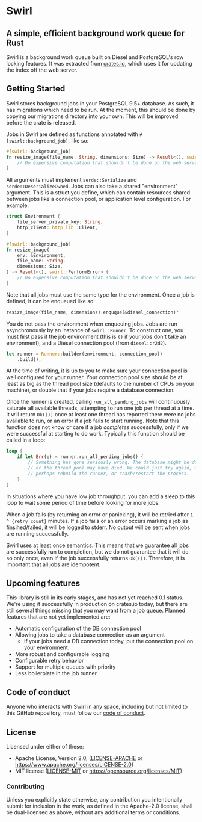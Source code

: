 Swirl
=====

A simple, efficient background work queue for Rust
--------------------------------------------------

Swirl is a background work queue built on Diesel and PostgreSQL's row locking
features. It was extracted from [crates.io](crates.io), which uses it for
updating the index off the web server.

## Getting Started

Swirl stores background jobs in your PostgreSQL 9.5+ database. As such, it has
migrations which need to be run. At the moment, this should be done by copying
our migrations directory into your own. This will be improved before the crate
is released.

Jobs in Swirl are defined as functions annotated with
`#[swirl::background_job]`, like so:

```rust
#[swirl::background_job]
fn resize_image(file_name: String, dimensions: Size) -> Result<(), swirl::PerformError> {
    // Do expensive computation that shouldn't be done on the web server
}
```

All arguments must implement `serde::Serialize` and `serde::DeserializeOwned`.
Jobs can also take a shared "environment" argument. This is a struct you define,
which can contain resources shared between jobs like a connection pool, or
application level configuration. For example:

```rust
struct Environment {
    file_server_private_key: String,
    http_client: http_lib::Client,
}

#[swirl::background_job]
fn resize_image(
    env: &Environment,
    file_name: String,
    dimensions: Size,
) -> Result<(), swirl::PerformError> {
    // Do expensive computation that shouldn't be done on the web server
}
```

Note that all jobs must use the same type for the environment.
Once a job is defined, it can be enqueued like so:

```rust
resize_image(file_name, dimensions).enquque(&diesel_connection)?
```

You do not pass the environment when enqueuing jobs.
Jobs are run asynchronously by an instance of `swirl::Runner`. To construct
one, you must first pass it the job environment (this is `()` if your jobs don't
take an environment), and a Diesel connection pool (from `diesel::r2d2`).

```rust
let runner = Runner::builder(environment, connection_pool)
    .build();
```

At the time of writing, it is up to you to make sure your connection pool is
well configured for your runner. Your connection pool size should be at least as
big as the thread pool size (defaults to the number of CPUs on your machine), or
double that if your jobs require a database connection.

Once the runner is created, calling `run_all_pending_jobs` will continuously
saturate all available threads, attempting to run one job per thread at a time.
It will return `Ok(())` once at least one thread has reported there were no jobs
available to run, or an error if a job fails to start running. Note that this
function does not know or care if a job *completes* successfully, only if we
were successful at starting to do work. Typically this function should be called
in a loop:

```rust
loop {
    if let Err(e) = runner.run_all_pending_jobs() {
        // Something has gone seriously wrong. The database might be down,
        // or the thread pool may have died. We could just try again, or
        // perhaps rebuild the runner, or crash/restart the process.
    }
}
```

In situations where you have low job throughput, you can add a sleep to this
loop to wait some period of time before looking for more jobs.

When a job fails (by returning an error or panicking), it will be retried after
`1 ^ {retry_count}` minutes. If a job fails or an error occurs marking a job as
finsihed/failed, it will be logged to stderr. No output will be sent when jobs
are running successfully.

Swirl uses at least once semantics. This means that we guarantee all jobs are
successfully run to completion, but we do not guarantee that it will do so only
once, even if the job successfully returns `Ok(())`. Therefore, it is important
that all jobs are idempotent.

## Upcoming features

This library is still in its early stages, and has not yet reached 0.1 status.
We're using it successfully in production on crates.io today, but there are
still several things missing that you may want from a job queue. Planned
features that are not yet implemented are:

- Automatic configuration of the DB connection pool
- Allowing jobs to take a database connection as an argument
  - If your jobs need a DB connection today, put the connection pool on your
    environment.
- More robust and configurable logging
- Configurable retry behavior
- Support for multiple queues with priority
- Less boilerplate in the job runner

## Code of conduct

Anyone who interacts with Swirl in any space, including but not limited to
this GitHub repository, must follow our [code of conduct](https://github.com/sgrif/swirl/blob/master/code_of_conduct.md).

## License

Licensed under either of these:

 * Apache License, Version 2.0, ([LICENSE-APACHE](LICENSE-APACHE) or
   https://www.apache.org/licenses/LICENSE-2.0)
 * MIT license ([LICENSE-MIT](LICENSE-MIT) or
   https://opensource.org/licenses/MIT)

### Contributing

Unless you explicitly state otherwise, any contribution you intentionally submit
for inclusion in the work, as defined in the Apache-2.0 license, shall be
dual-licensed as above, without any additional terms or conditions.
